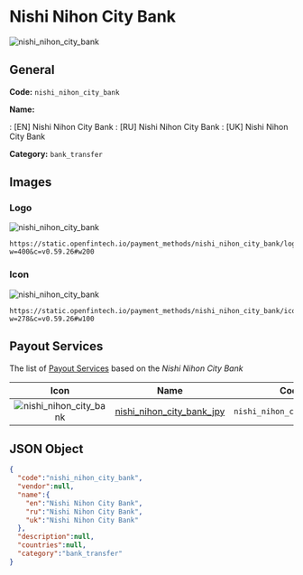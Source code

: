 
# Nishi Nihon City Bank 
![nishi_nihon_city_bank](https://static.openfintech.io/payment_methods/nishi_nihon_city_bank/logo.svg?w=400&c=v0.59.26#w200)  

## General 
**Code:** `nishi_nihon_city_bank` 
 
**Name:** 
 
:	[EN] Nishi Nihon City Bank 
:	[RU] Nishi Nihon City Bank 
:	[UK] Nishi Nihon City Bank 
 
**Category:** `bank_transfer` 
 

## Images 

### Logo 
![nishi_nihon_city_bank](https://static.openfintech.io/payment_methods/nishi_nihon_city_bank/logo.svg?w=400&c=v0.59.26#w200)  

```
https://static.openfintech.io/payment_methods/nishi_nihon_city_bank/logo.svg?w=400&c=v0.59.26#w200
```  

### Icon 
![nishi_nihon_city_bank](https://static.openfintech.io/payment_methods/nishi_nihon_city_bank/icon.svg?w=278&c=v0.59.26#w100)  

```
https://static.openfintech.io/payment_methods/nishi_nihon_city_bank/icon.svg?w=278&c=v0.59.26#w100
```  

## Payout Services 
 
The list of [Payout Services](/payout-services/) based on the _Nishi Nihon City Bank_ 

|Icon|Name|Code| 
|:---:|:---:|:---:| 
|![nishi_nihon_city_bank](https://static.openfintech.io/payout_methods/nishi_nihon_city_bank/icon.svg?w=278&c=v0.59.26#w40) |[nishi_nihon_city_bank_jpy](/payout-services/nishi_nihon_city_bank_jpy/)|`nishi_nihon_city_bank_jpy`| 
 

## JSON Object 

```json
{
  "code":"nishi_nihon_city_bank",
  "vendor":null,
  "name":{
    "en":"Nishi Nihon City Bank",
    "ru":"Nishi Nihon City Bank",
    "uk":"Nishi Nihon City Bank"
  },
  "description":null,
  "countries":null,
  "category":"bank_transfer"
}
```  
